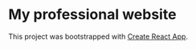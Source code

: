 # My professional website

This project was bootstrapped with [Create React App](https://github.com/facebook/create-react-app).

